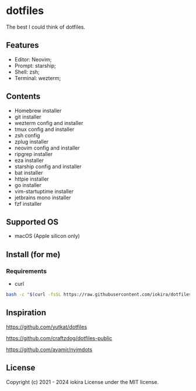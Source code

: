 # dotfiles

The best I could think of dotfiles.

## Features

* Editor: Neovim;
* Prompt: starship;
* Shell: zsh;
* Terminal: wezterm;

## Contents

* Homebrew installer
* git installer
* wezterm config and installer
* tmux config and installer
* zsh config
* zplug installer
* neovim config and installer
* ripgrep installer
* eza installer
* starship config and installer
* bat installer
* httpie installer
* go installer
* vim-startuptime installer
* jetbrains mono installer
* fzf installer

## Supported OS

* macOS (Apple silicon only)

## Install (for me)

### Requirements

* curl

```sh
bash -c "$(curl -fsSL https://raw.githubusercontent.com/iokira/dotfiles/main/install.sh)"
```

## Inspiration

https://github.com/yutkat/dotfiles

https://github.com/craftzdog/dotfiles-public

https://github.com/ayamir/nvimdots

## License

Copyright (c) 2021 - 2024 iokira
License under the MIT license.

